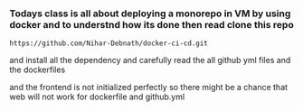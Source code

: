 ### Todays class is all about deploying a monorepo in VM by using docker and to understnd how its done then read clone this repo 

```link
https://github.com/Nihar-Debnath/docker-ci-cd.git
```


and install all the dependency and carefully read the all github yml files and the dockerfiles

and the frontend is not initialized perfectly so there might be a chance that web will not work for dockerfile and github.yml